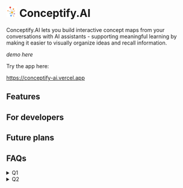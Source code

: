 # <img src="https://github.com/julietlawton/conceptify.ai/blob/ae13723033846ed6a7eff220a6d7dd22fceafc9a/public/appicon.png" alt="Conceptify Icon" width="28"/> Conceptify.AI
Conceptify.AI lets you build interactive concept maps from your conversations with AI assistants - supporting meaningful learning by making it easier to visually organize ideas and recall information.

*demo here*

Try the app here:

https://conceptify-ai.vercel.app
  
## Features

## For developers

## Future plans

## FAQs
<details>
  <summary> Q1 </summary>
  <p> Answer </p>
</details>

<details>
  <summary> Q2 </summary>
  <p> Answer </p>
</details>
